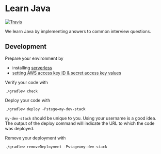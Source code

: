 # Learn Java
[![Travis](https://travis-ci.org/ags799/learn-java.svg?branch=master)](https://travis-ci.org/ags799/learn-java)

We learn Java by implementing answers to common interview questions.

## Development

Prepare your environment by

- installing [serverless](http://serverless.com)
- [setting AWS access key ID & secret access key values](https://serverless.com/framework/docs/providers/aws/guide/credentials#amazon-web-services)

Verify your code with

    ./gradlew check

Deploy your code with

    ./gradlew deploy -Pstage=my-dev-stack

`my-dev-stack` should be unique to you. Using your username is a good idea.
The output of the deploy command will indicate the URL to which the code was deployed.

Remove your deployment with

    ./gradlew removeDeployment -Pstage=my-dev-stack
